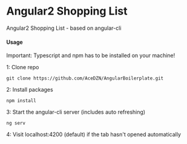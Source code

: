 # Angular2 Shopping List
Angular2 Shopping List - based on angular-cli

#### Usage
Important: Typescript and npm has to be installed on your machine!

1: Clone repo
```
git clone https://github.com/AceDZN/AngularBoilerplate.git
```
2: Install packages
```
npm install
```
3: Start the angular-cli server (includes auto refreshing)
```
ng serv
```
4: Visit localhost:4200 (default) if the tab hasn't opened automatically
